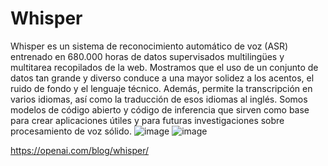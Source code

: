 # Whisper
Whisper es un sistema de reconocimiento automático de voz (ASR) entrenado en 680.000 horas de datos supervisados ​​multilingües y multitarea recopilados de la web. Mostramos que el uso de un conjunto de datos tan grande y diverso conduce a una mayor solidez a los acentos, el ruido de fondo y el lenguaje técnico. Además, permite la transcripción en varios idiomas, así como la traducción de esos idiomas al inglés. Somos modelos de código abierto y código de inferencia que sirven como base para crear aplicaciones útiles y para futuras investigaciones sobre procesamiento de voz sólido.
![image](https://user-images.githubusercontent.com/41134438/192058743-526e2dcc-da77-4ec4-8259-26b222c0768a.png)
![image](https://user-images.githubusercontent.com/41134438/192058926-d696d8aa-867b-4949-b0b3-ff54c87a507b.png)

https://openai.com/blog/whisper/ 
